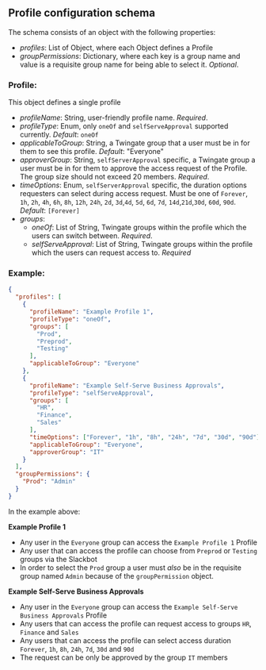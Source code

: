 
## Profile configuration schema
The schema consists of an object with the following properties:
- _profiles_: List of Object, where each Object defines a Profile
- _groupPermissions_: Dictionary, where each key is a group name and value is a requisite group name for being able to select it. _Optional_.

### Profile:
This object defines a single profile
- _profileName_: String, user-friendly profile name. _Required_.
- _profileType_: Enum, only `oneOf` and `selfServeApproval` supported currently. _Default_: `oneOf`
- _applicableToGroup_: String, a Twingate group that a user must be in for them to see this profile. _Default_: "Everyone"
- _approverGroup_: String, `selfServerApproval` specific, a Twingate group a user must be in for them to approve the access request of the Profile. The group size should not exceed 20 members. _Required_.
- _timeOptions_: Enum, `selfServerApproval` specific, the duration options requesters can select during access request. Must be one of `Forever`, `1h`, `2h`, `4h`, `6h`, `8h`, `12h`, `24h`, `2d`, `3d`,`4d`, `5d`, `6d`, `7d`, `14d`,`21d`,`30d`, `60d`, `90d`. _Default_: `[Forever]`
- _groups_: 
  - _oneOf_: List of String, Twingate groups within the profile which the users can switch between. _Required_.
  - _selfServeApproval_: List of String, Twingate groups within the profile which the users can request access to. _Required_

### Example:
```json
{
  "profiles": [
    {
      "profileName": "Example Profile 1",
      "profileType": "oneOf",
      "groups": [
        "Prod",
        "Preprod",
        "Testing"
      ],
      "applicableToGroup": "Everyone"
    },
    {
      "profileName": "Example Self-Serve Business Approvals",
      "profileType": "selfServeApproval",
      "groups": [
        "HR",
        "Finance",
        "Sales"
      ],
      "timeOptions": ["Forever", "1h", "8h", "24h", "7d", "30d", "90d"],
      "applicableToGroup": "Everyone",
      "approverGroup": "IT"
    }
  ],
  "groupPermissions": {
    "Prod": "Admin"
  }
}
```

In the example above:

**Example Profile 1**
* Any user in the `Everyone` group can access the `Example Profile 1` Profile
* Any user that can access the profile can choose from `Preprod` or `Testing` groups via the Slackbot
* In order to select the `Prod` group a user must _also_ be in the requisite group named `Admin` because of the `groupPermission` object.

**Example Self-Serve Business Approvals**
* Any user in the `Everyone` group can access the `Example Self-Serve Business Approvals` Profile
* Any users that can access the profile can request access to groups `HR`, `Finance` and `Sales`
* Any users that can access the profile can select access duration `Forever`, `1h`, `8h`, `24h`, `7d`, `30d` and `90d`
* The request can be only be approved by the group `IT` members